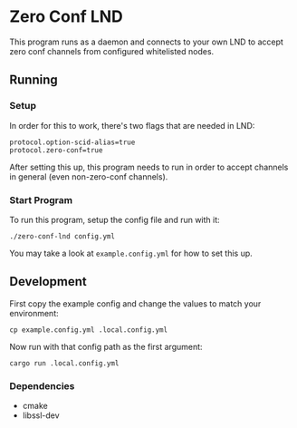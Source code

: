 # Zero Conf LND

This program runs as a daemon and connects to your own LND to accept zero conf channels from configured whitelisted nodes.

## Running

### Setup

In order for this to work, there's two flags that are needed in LND:

```
protocol.option-scid-alias=true
protocol.zero-conf=true
```

After setting this up, this program needs to run in order to accept channels in general (even non-zero-conf channels). 

### Start Program

To run this program, setup the config file and run with it:

```
./zero-conf-lnd config.yml
```

You may take a look at `example.config.yml` for how to set this up.

## Development

First copy the example config and change the values to match your environment:
```
cp example.config.yml .local.config.yml
```

Now run with that config path as the first argument:
```
cargo run .local.config.yml
```

### Dependencies

- cmake
- libssl-dev
